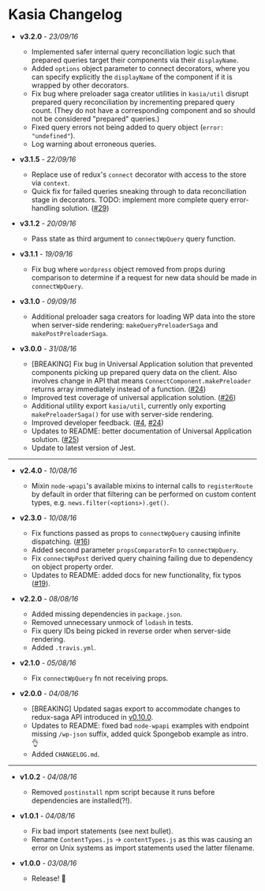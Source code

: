 # Kasia Changelog

- __v3.2.0__ - _23/09/16_

    - Implemented safer internal query reconciliation logic such that prepared queries 
    target their components via their `displayName`.
    - Added `options` object parameter to connect decorators, where you can specify explicitly the `displayName`
    of the component if it is wrapped by other decorators.
    - Fix bug where preloader saga creator utilities in `kasia/util` disrupt prepared query reconciliation
    by incrementing prepared query count. (They do not have a corresponding component and so should not be
    considered "prepared" queries.) 
    - Fixed query errors not being added to query object (`error: "undefined"`). 
    - Log warning about erroneous queries.

- __v3.1.5__ - _22/09/16_

    - Replace use of redux's `connect` decorator with access to the store via `context`.
    - Quick fix for failed queries sneaking through to data reconciliation stage in decorators.
    TODO: implement more complete query error-handling solution.
    ([#29](https://github.com/outlandishideas/kasia/issues/29))

- __v3.1.2__ - _20/09/16_

    - Pass state as third argument to `connectWpQuery` query function.

- __v3.1.1__ - _19/09/16_

    - Fix bug where `wordpress` object removed from props during comparison to determine if 
    a request for new data should be made in `connectWpQuery`.

- __v3.1.0__ - _09/09/16_

    - Additional preloader saga creators for loading WP data into the store when server-side rendering: 
    `makeQueryPreloaderSaga` and `makePostPreloaderSaga`.

- __v3.0.0__ - _31/08/16_

    - [BREAKING] Fix bug in Universal Application solution that prevented components picking 
    up prepared query data on the client. Also involves change in API that means `ConnectComponent.makePreloader` returns array
    immediately instead of a function. ([#24](https://github.com/outlandishideas/kasia/issues/24))
    - Improved test coverage of universal application solution. ([#26](https://github.com/outlandishideas/kasia/issues/26))
    - Additional utility export `kasia/util`, currently only exporting `makePreloaderSaga()` for use with server-side rendering.
    - Improved developer feedback. ([#4](https://github.com/outlandishideas/kasia/issues/4), [#24](https://github.com/outlandishideas/kasia/issues/23))
    - Updates to README: better documentation of Universal Application solution. ([#25](https://github.com/outlandishideas/kasia/issues/25))
    - Update to latest version of Jest.
    
---

- __v2.4.0__ - _10/08/16_

    - Mixin `node-wpapi`'s available mixins to internal calls to `registerRoute` by default in order
    that filtering can be performed on custom content types, e.g. `news.filter(<options>).get()`.

- __v2.3.0__ - _10/08/16_

    - Fix functions passed as props to `connectWpQuery` causing infinite dispatching.
    ([#16](https://github.com/outlandishideas/kasia/issues/16))
    - Added second parameter `propsComparatorFn` to `connectWpQuery`.
    - Fix `connectWpPost` derived query chaining failing due to dependency on object property order.
    - Updates to README: added docs for new functionality, fix typos
    ([#19](https://github.com/outlandishideas/kasia/pull/19)).

- __v2.2.0__ - _08/08/16_

    - Added missing dependencies in `package.json`.
    - Removed unnecessary unmock of `lodash` in tests.
    - Fix query IDs being picked in reverse order when server-side rendering.
    - Added `.travis.yml`.

- __v2.1.0__ - _05/08/16_

    - Fix `connectWpQuery` fn not receiving props.

- __v2.0.0__ - _04/08/16_

    - [BREAKING] Updated sagas export to accommodate changes to redux-saga API introduced in [v0.10.0]().
    - Updates to README: fixed bad `node-wpapi` examples with endpoint missing `/wp-json`
    suffix, added quick Spongebob example as intro. :ok_hand:
    - Added `CHANGELOG.md`.

---

- __v1.0.2__ - _04/08/16_

    - Removed `postinstall` npm script because it runs before dependencies are installed(?!).

- __v1.0.1__ - _04/08/16_

    - Fix bad import statements (see next bullet).
    - Rename `ContentTypes.js` -> `contentTypes.js` as this was causing an error on
    Unix systems as import statements used the latter filename.

- __v1.0.0__ - _03/08/16_

    - Release! :tophat:
